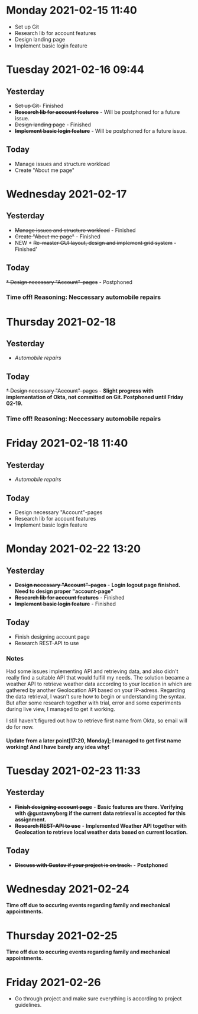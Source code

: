# Monday 2021-02-15 11:40
* Set up Git
* Research lib for account features
* Design landing page
* Implement basic login feature

# Tuesday 2021-02-16 09:44
## Yesterday
* ~~Set up Git~~- Finished
* **~~Research lib for account features~~** - Will be postphoned for a future issue.
* ~~Design landing page~~ - Finished
* **~~Implement basic login feature~~** - Will be postphoned for a future issue.

## Today
* Manage issues and structure workload
* Create "About me page"

# Wednesday 2021-02-17
## Yesterday
* ~~Manage issues and structure workload~~ - Finished
* ~~Create "About me page"~~ - Finished
* NEW * ~~Re-master GUI layout, design and implement grid system~~ - Finished'

## Today
~~* Design necessary "Account"-pages~~ - Postphoned
### Time off! Reasoning: Neccessary automobile repairs

# Thursday 2021-02-18
## Yesterday
* *Automobile repairs*

## Today
~~* Design necessary "Account"-pages~~ - **Slight progress with implementation of Okta, not committed on Git. Postphoned until Friday 02-19.**
### Time off! Reasoning: Neccessary automobile repairs

# Friday 2021-02-18 11:40
## Yesterday
* *Automobile repairs*

## Today
* Design necessary "Account"-pages
* Research lib for account features
* Implement basic login feature

# Monday 2021-02-22 13:20
## Yesterday
* **~~Design necessary "Account"-pages~~** - **Login logout page finished. Need to design proper "account-page"**
* **~~Research lib for account features~~** - Finished
* **~~Implement basic login feature~~** - Finished

## Today
* Finish designing account page
* Research REST-API to use
### Notes
Had some issues implementing API and retrieving data, and also didn't really find a suitable API that would fulfill my needs.
The solution became a weather API to retrieve weather data according to your location in which are gathered by another Geolocation API based on your IP-adress.
Regarding the data retrieval, I wasn't sure how to begin or understanding the syntax. But after some research together with trial, error and some experiments during live view, I  managed to get it working.

I still haven't figured out how to retrieve first name from Okta, so email will do for now.
#### Update from a later point[17:20, Monday]; I managed to get first name working! And I have barely any idea why!

# Tuesday 2021-02-23 11:33
## Yesterday
* **~~Finish designing account page~~** - **Basic features are there. Verifying with @gustavnyberg if the current data retrieval is accepted for this assignment.**
* **~~Research REST-API to use~~** - **Implemented Weather API together with Geolocation to retrieve local weather data based on current location.**

## Today
* **~~Discuss with Gustav if your project is on track.~~** - **Postphoned**

# Wednesday 2021-02-24
**Time off due to occuring events regarding family and mechanical appointments.**

# Thursday 2021-02-25
**Time off due to occuring events regarding family and mechanical appointments.**

# Friday 2021-02-26
* Go through project and make sure everything is according to project guidelines.
